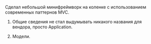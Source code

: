 Сделал небольшой минифреймворк на коленке с использованием современных паттернов MVC.
1. Общие сведения не стал выдумывать никакого названия для вендора, просто Application.


1. Модели.
